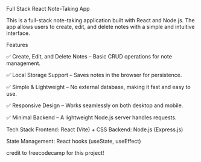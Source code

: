 Full Stack React Note-Taking App

This is a full-stack note-taking application built with React and Node.js. The app allows users to create, edit, and delete notes with a simple and intuitive interface.

Features

✅ Create, Edit, and Delete Notes – Basic CRUD operations for note management.

✅ Local Storage Support – Saves notes in the browser for persistence.

✅ Simple & Lightweight – No external database, making it fast and easy to use.

✅ Responsive Design – Works seamlessly on both desktop and mobile.

✅ Minimal Backend – A lightweight Node.js server handles requests.

Tech Stack
Frontend: React (Vite) + CSS
Backend: Node.js (Express.js)

State Management: React hooks (useState, useEffect)

credit to freecodecamp for this project!
